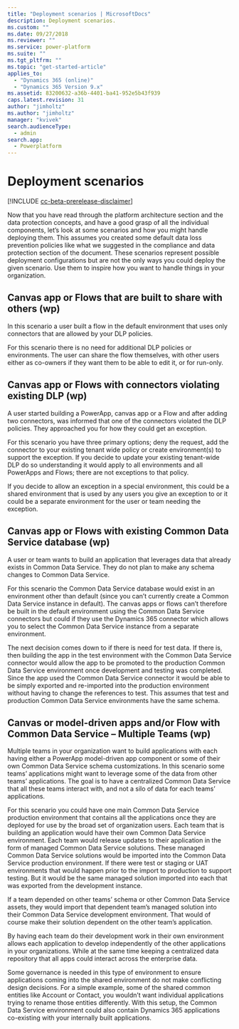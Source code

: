 ```yaml
---
title: "Deployment scenarios | MicrosoftDocs"
description: Deployment scenarios.
ms.custom: ""
ms.date: 09/27/2018
ms.reviewer: ""
ms.service: power-platform
ms.suite: ""
ms.tgt_pltfrm: ""
ms.topic: "get-started-article"
applies_to: 
  - "Dynamics 365 (online)"
  - "Dynamics 365 Version 9.x"
ms.assetid: 83200632-a36b-4401-ba41-952e5b43f939
caps.latest.revision: 31
author: "jimholtz"
ms.author: "jimholtz"
manager: "kvivek"
search.audienceType: 
  - admin
search.app: 
  - Powerplatform
---
```

# Deployment scenarios 

[!INCLUDE [cc-beta-prerelease-disclaimer](../includes/cc-beta-prerelease-disclaimer.md)]

Now that you have read through the platform architecture section and the data protection concepts, and have a good grasp of all the individual components, let’s look at some scenarios and how you might handle deploying them. This assumes you created some default data loss prevention policies like what we suggested in the compliance and data protection section of the document. These scenarios represent possible deployment configurations but are not the only ways you could deploy the given scenario. Use them to inspire how you want to handle things in your organization.

## Canvas app or Flows that are built to share with others (wp)

In this scenario a user built a flow in the default environment that uses only connectors that are allowed by your DLP policies.

For this scenario there is no need for additional DLP policies or environments. The user can share the flow themselves, with other users either as co-owners if they want them to be able to edit it, or for run-only.

## Canvas app or Flows with connectors violating existing DLP (wp)

A user started building a PowerApp, canvas app or a Flow and after adding two connectors, was informed that one of the connectors violated the DLP policies. They approached you for how they could get an exception.

For this scenario you have three primary options; deny the request, add the connector to your existing tenant wide policy or create environment(s) to support the exception. If you decide to update your existing tenant-wide DLP do so understanding it would apply to all environments and all PowerApps and Flows; there are not exceptions to that policy.

If you decide to allow an exception in a special environment, this could be a shared environment that is used by any users you give an exception to or it could be a separate environment for the user or team needing the exception.

## Canvas app or Flows with existing Common Data Service database (wp)

A user or team wants to build an application that leverages data that already exists in Common Data Service. They do not plan to make any schema changes to Common Data Service.

For this scenario the Common Data Service database would exist in an environment other than default (since you can’t currently create a Common Data Service instance in default). The canvas apps or flows can’t therefore be built in the default environment using the Common Data Service connectors but could if they use the Dynamics 365 connector which allows you to select the Common Data Service instance from a separate environment.

The next decision comes down to if there is need for test data. If there is, then building the app in the test environment with the Common Data Service connector would allow the app to be promoted to the production Common Data Service environment once development and testing was completed. Since the app used the Common Data Service connector it would be able to be simply exported and re-imported into the production environment without having to change the references to test. This assumes that test and production Common Data Service environments have the same schema.

## Canvas or model-driven apps and/or Flow with Common Data Service – Multiple Teams (wp)

Multiple teams in your organization want to build applications with each having either a PowerApp model-driven app component or some of their own Common Data Service schema customizations. In this scenario some teams’ applications might want to leverage some of the data from other teams’ applications. The goal is to have a centralized Common Data Service that all these teams interact with, and not a silo of data for each teams’ applications.

For this scenario you could have one main Common Data Service production environment that contains all the applications once they are deployed for use by the broad set of organization users. Each team that is building an application would have their own Common Data Service environment. Each team would release updates to their application in the form of managed Common Data Service solutions. These managed Common Data Service solutions would be imported into the Common Data Service production environment. If there were test or staging or UAT environments that would happen prior to the import to production to support testing. But it would be the same managed solution imported into each that was exported from the development instance.

If a team depended on other teams’ schema or other Common Data Service assets, they would import that dependent team’s managed solution into their Common Data Service development environment. That would of course make their solution dependent on the other team’s application.

By having each team do their development work in their own environment allows each application to develop independently of the other applications in your organizations. While at the same time keeping a centralized data repository that all apps could interact across the enterprise data.

Some governance is needed in this type of environment to ensure applications coming into the shared environment do not make conflicting design decisions. For a simple example, some of the shared common entities like Account or Contact, you wouldn’t want individual applications trying to rename those entities differently.
With this setup, the Common Data Service environment could also contain Dynamics 365 applications co-existing with your internally built applications.


